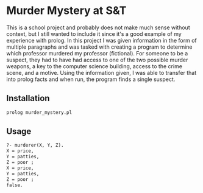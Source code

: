 # Murder Mystery at S&T
This is a school project and probably does not make much sense without context, but I still wanted to include it since it's a good example of my experience with prolog. In this project I was given information in the form of multiple paragraphs and was tasked with creating a program to determine which professor murdered my professor (fictional). For someone to be a suspect, they had to have had access to one of the two possible murder weapons, a key to the computer science building, access to the crime scene, and a motive. Using the information given, I was able to transfer that into prolog facts and when run, the program finds a single suspect.

## Installation
```pl
prolog murder_mystery.pl
```

## Usage
```pl
?- murderer(X, Y, Z).
X = price,
Y = patties,
Z = poor ;
X = price,
Y = patties,
Z = poor ;
false.
```
